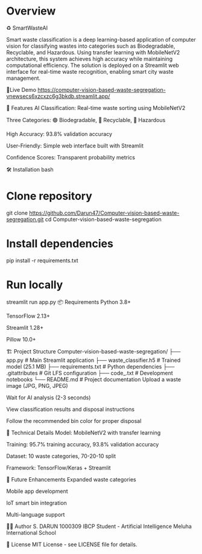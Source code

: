 # Overview
♻️ SmartWasteAI

Smart waste classification is a deep learning-based application of computer vision for classifying wastes into categories such as Biodegradable, Recyclable, and Hazardous. Using transfer learning with MobileNetV2 architecture, this system achieves high accuracy while maintaining computational efficiency. The solution is deployed on a Streamlit web interface for real-time waste recognition, enabling smart city waste management.

🚀Live Demo https://computer-vision-based-waste-segregation-vnewsecs6xzcxzc6g3bkdb.streamlit.app/

🎯 Features
AI Classification: Real-time waste sorting using MobileNetV2

Three Categories: 🟢 Biodegradable, 🔵 Recyclable, 🔴 Hazardous

High Accuracy: 93.8% validation accuracy

User-Friendly: Simple web interface built with Streamlit

Confidence Scores: Transparent probability metrics

🛠️ Installation
bash
# Clone repository
git clone https://github.com/Darun47/Computer-vision-based-waste-segregation.git
cd Computer-vision-based-waste-segregation

# Install dependencies
pip install -r requirements.txt

# Run locally
streamlit run app.py
📦 Requirements
Python 3.8+

TensorFlow 2.13+

Streamlit 1.28+

Pillow 10.0+

🏗️ Project Structure
Computer-vision-based-waste-segregation/
├── app.py                # Main Streamlit application
├── waste_classifier.h5   # Trained model (25.1 MB)
├── requirements.txt      # Python dependencies
├── .gitattributes        # Git LFS configuration
├── code_.txt             # Development notebooks
└── README.md             # Project documentation
Upload a waste image (JPG, PNG, JPEG)

Wait for AI analysis (2-3 seconds)

View classification results and disposal instructions

Follow the recommended bin color for proper disposal

🔬 Technical Details
Model: MobileNetV2 with transfer learning

Training: 95.7% training accuracy, 93.8% validation accuracy

Dataset: 10 waste categories, 70-20-10 split

Framework: TensorFlow/Keras + Streamlit

🌟 Future Enhancements
Expanded waste categories

Mobile app development

IoT smart bin integration

Multi-language support

👨‍💻 Author
S. DARUN 
1000309
IBCP Student - Artificial Intelligence
Meluha International School

📄 License
MIT License - see LICENSE file for details.
